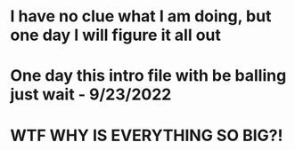 # I have no clue what I am doing, but one day I will figure it all out
# One day this intro file with be balling just wait - 9/23/2022
# WTF WHY IS EVERYTHING SO BIG?!
